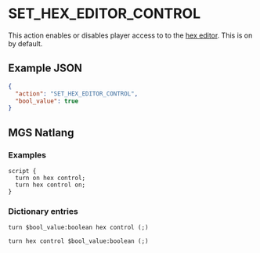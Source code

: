 # SET_HEX_EDITOR_CONTROL

This action enables or disables player access to to the [hex editor](../hex_editor). This is on by default.

## Example JSON

```json
{
  "action": "SET_HEX_EDITOR_CONTROL",
  "bool_value": true
}
```

## MGS Natlang

### Examples

```mgs
script {
  turn on hex control;
  turn hex control on;
}
```

### Dictionary entries

```
turn $bool_value:boolean hex control (;)

turn hex control $bool_value:boolean (;)
```
